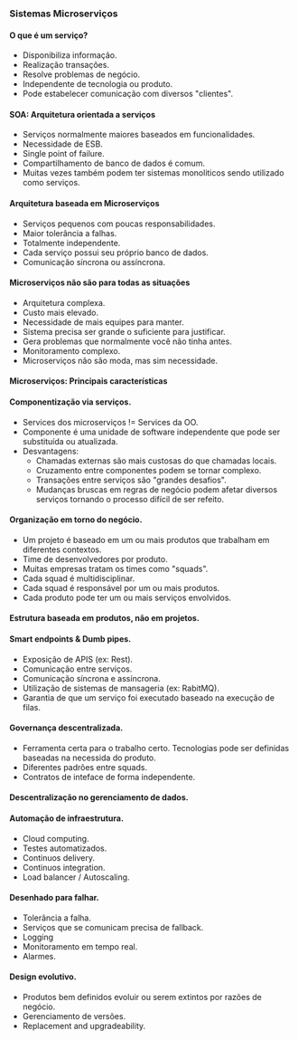 ### Sistemas Microserviços

#### O que é um serviço?
- Disponibiliza informação.
- Realização transações.
- Resolve problemas de negócio.
- Independente de tecnologia ou produto.
- Pode estabelecer comunicação com diversos "clientes".

#### SOA: Arquitetura orientada a serviços
- Serviços normalmente maiores baseados em funcionalidades.
- Necessidade de ESB.
- Single point of failure.
- Compartilhamento de banco de dados é comum.
- Muitas vezes também podem ter sistemas monoliticos sendo utilizado como serviços.

#### Arquitetura baseada em Microserviços
- Serviços pequenos com poucas responsabilidades.
- Maior tolerância a falhas.
- Totalmente independente.
- Cada serviço possui seu próprio banco de dados.
- Comunicação síncrona ou assíncrona.

#### Microserviços não são para todas as situações
- Arquitetura complexa.
- Custo mais elevado.
- Necessidade de mais equipes para manter.
- Sistema precisa ser grande o suficiente para justificar.
- Gera problemas que normalmente você não tinha antes.
- Monitoramento complexo.
- Microserviços não são moda, mas sim necessidade.

#### Microserviços: Principais características

#### Componentização via serviços.
- Services dos microserviços != Services da OO.
- Componente é uma unidade de software independente que pode ser substituída ou atualizada.
- Desvantagens:
  - Chamadas externas são mais custosas do que chamadas locais.
  - Cruzamento entre componentes podem se tornar complexo.
  - Transações entre serviços são "grandes desafios".
  - Mudanças bruscas em regras de negócio podem afetar diversos serviços tornando o processo difícil de ser refeito.

#### Organização em torno do negócio.
- Um projeto é baseado em um ou mais produtos que trabalham em diferentes contextos.
- Time de desenvolvedores por produto.
- Muitas empresas tratam os times como "squads".
- Cada squad é multidisciplinar.
- Cada squad é responsável por um ou mais produtos.
- Cada produto pode ter um ou mais serviços envolvidos.

#### Estrutura baseada em produtos, não em projetos.

#### Smart endpoints & Dumb pipes.
- Exposição de APIS (ex: Rest).
- Comunicação entre serviços.
- Comunicação síncrona e assíncrona.
- Utilização de sistemas de mansageria (ex: RabitMQ).
- Garantia de que um serviço foi executado baseado na execução de filas.

#### Governança descentralizada.
- Ferramenta certa para o trabalho certo. Tecnologias pode ser definidas baseadas na necessida do produto.
- Diferentes padrões entre squads.
- Contratos de inteface de forma independente.

#### Descentralização no gerenciamento de dados.

#### Automação de infraestrutura.
- Cloud computing.
- Testes automatizados.
- Continuos delivery.
- Continuos integration.
- Load balancer / Autoscaling.

#### Desenhado para falhar.
- Tolerância a falha.
- Serviços que se comunicam precisa de fallback.
- Logging
- Monitoramento em tempo real.
- Alarmes.

#### Design evolutivo.
- Produtos bem definidos evoluir ou serem extintos por razões de negócio.
- Gerenciamento de versões.
- Replacement and upgradeability.
